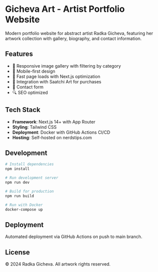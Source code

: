 # Gicheva Art - Artist Portfolio Website

Modern portfolio website for abstract artist Radka Gicheva, featuring her artwork collection with gallery, biography, and contact information.

## Features

- 🎨 Responsive image gallery with filtering by category
- 📱 Mobile-first design
- 🚀 Fast page loads with Next.js optimization
- 🔗 Integration with Saatchi Art for purchases
- 📧 Contact form
- 🔍 SEO optimized

## Tech Stack

- **Framework**: Next.js 14+ with App Router
- **Styling**: Tailwind CSS
- **Deployment**: Docker with GitHub Actions CI/CD
- **Hosting**: Self-hosted on nerdstips.com

## Development

```bash
# Install dependencies
npm install

# Run development server
npm run dev

# Build for production
npm run build

# Run with Docker
docker-compose up
```

## Deployment

Automated deployment via GitHub Actions on push to main branch.

## License

© 2024 Radka Gicheva. All artwork rights reserved.
